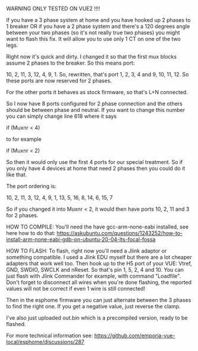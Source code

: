 WARNING ONLY TESTED ON VUE2 !!!!

If you have a 3 phase system at home and you have hooked up 2 phases to 1 breaker OR if you have a 2 phase system and there's a 120 degrees 
angle between your two phases (so it's not really true two phases) you might want to flash this fix. It will allow you
to use only 1 CT on one of the two legs. 

Right now it's quick and dirty. I changed it so that the first mux blocks assume 2 phases to the breaker. So this means port:

10, 2, 11, 3, 12, 4, 9, 1. So, rewritten, that's port 1, 2, 3, 4 and 9, 10, 11, 12. So these ports are now reserved for 2 phases.

For the other ports it behaves as stock firmware, so that's L+N connected. 

So I now have 8 ports configured for 2 phase connection and the others should be between phase and neutral. 
If you want to change this number you can simply change line 618 where it says

if (Muxnr < 4)

to for example

if (Muxnr < 2)

So then it would only use the first 4 ports for our special treatment. So if you only have 4 devices at home that need 2 phases then you could do it like that.

The port ordering is:

10, 2, 11, 3, 12, 4, 9, 1, 13, 5, 16, 8, 14, 6, 15, 7

So if you changed it into Muxnr < 2, it would then have ports 10, 2, 11 and 3 for 2 phases.

HOW TO COMPILE:
You'll need the have gcc-arm-none-eabi installed, see here how to do that: https://askubuntu.com/questions/1243252/how-to-install-arm-none-eabi-gdb-on-ubuntu-20-04-lts-focal-fossa

HOW TO FLASH:
To flash, right now you'll need a Jlink adaptor or something compatible. I used a Jlink EDU myself but there are a lot cheaper adapters that work well too. 
Then hook up to the H5 port of your VUE: Vtref, GND, SWDIO, SWCLK and nReset. So that's pin 1, 5, 2, 4 and 10. 
You can just flash with Jlink Commander for example, with command "Loadfile". Don't forget to disconnect all wires when you're done flashing, the reported values will not be correct if even 1 wire is still connected!

Then in the esphome firmware you can just alternate between the 3 phases to find the right one. If you get a negative value, just reverse the clamp.

I've also just uploaded out.bin which is a precompiled version, ready to be flashed.

For more technical information see: https://github.com/emporia-vue-local/esphome/discussions/287
